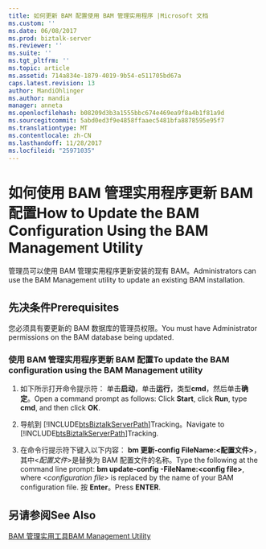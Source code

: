 ```yaml
---
title: 如何更新 BAM 配置使用 BAM 管理实用程序 |Microsoft 文档
ms.custom: ''
ms.date: 06/08/2017
ms.prod: biztalk-server
ms.reviewer: ''
ms.suite: ''
ms.tgt_pltfrm: ''
ms.topic: article
ms.assetid: 714a834e-1879-4019-9b54-e511705bd67a
caps.latest.revision: 13
author: MandiOhlinger
ms.author: mandia
manager: anneta
ms.openlocfilehash: b08209d3b3a1555bbc674e469ea9f8a4b1f81a9d
ms.sourcegitcommit: 5abd0ed3f9e4858ffaaec5481bfa8878595e95f7
ms.translationtype: MT
ms.contentlocale: zh-CN
ms.lasthandoff: 11/28/2017
ms.locfileid: "25971035"
---
```

# <a name="how-to-update-the-bam-configuration-using-the-bam-management-utility"></a><span data-ttu-id="272d2-102">如何使用 BAM 管理实用程序更新 BAM 配置</span><span class="sxs-lookup"><span data-stu-id="272d2-102">How to Update the BAM Configuration Using the BAM Management Utility</span></span>
<span data-ttu-id="272d2-103">管理员可以使用 BAM 管理实用程序更新安装的现有 BAM。</span><span class="sxs-lookup"><span data-stu-id="272d2-103">Administrators can use the BAM Management utility to update an existing BAM installation.</span></span>  
  
## <a name="prerequisites"></a><span data-ttu-id="272d2-104">先决条件</span><span class="sxs-lookup"><span data-stu-id="272d2-104">Prerequisites</span></span>  
 <span data-ttu-id="272d2-105">您必须具有要更新的 BAM 数据库的管理员权限。</span><span class="sxs-lookup"><span data-stu-id="272d2-105">You must have Administrator permissions on the BAM database being updated.</span></span>  
  
### <a name="to-update-the-bam-configuration-using-the-bam-management-utility"></a><span data-ttu-id="272d2-106">使用 BAM 管理实用程序更新 BAM 配置</span><span class="sxs-lookup"><span data-stu-id="272d2-106">To update the BAM configuration using the BAM Management utility</span></span>  
  
1.  <span data-ttu-id="272d2-107">如下所示打开命令提示符： 单击**启动**，单击**运行**，类型**cmd**，然后单击**确定**。</span><span class="sxs-lookup"><span data-stu-id="272d2-107">Open a command prompt as follows: Click **Start**, click **Run**, type **cmd**, and then click **OK**.</span></span>  
  
2.  <span data-ttu-id="272d2-108">导航到 [!INCLUDE[btsBiztalkServerPath](../includes/btsbiztalkserverpath-md.md)]Tracking。</span><span class="sxs-lookup"><span data-stu-id="272d2-108">Navigate to [!INCLUDE[btsBiztalkServerPath](../includes/btsbiztalkserverpath-md.md)]Tracking.</span></span>  
  
3.  <span data-ttu-id="272d2-109">在命令行提示符下键入以下内容： **bm 更新-config FileName:\<配置文件\>**，其中\<*配置文件*\>是替换为 BAM 配置文件的名称。</span><span class="sxs-lookup"><span data-stu-id="272d2-109">Type the following at the command line prompt: **bm update-config -FileName:\<config file\>**, where \<*configuration file*\> is replaced by the name of your BAM configuration file.</span></span> <span data-ttu-id="272d2-110">按 **Enter**。</span><span class="sxs-lookup"><span data-stu-id="272d2-110">Press **ENTER**.</span></span>  
  
## <a name="see-also"></a><span data-ttu-id="272d2-111">另请参阅</span><span class="sxs-lookup"><span data-stu-id="272d2-111">See Also</span></span>  
 [<span data-ttu-id="272d2-112">BAM 管理实用工具</span><span class="sxs-lookup"><span data-stu-id="272d2-112">BAM Management Utility</span></span>](../core/bam-management-utility.md)